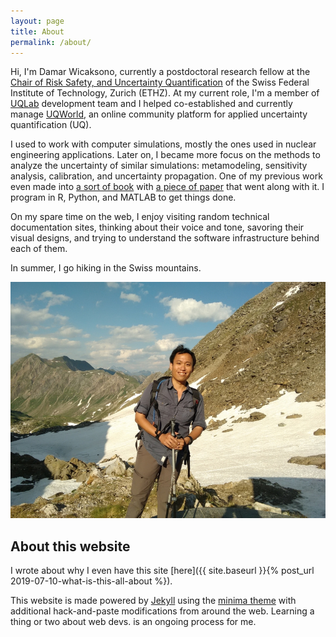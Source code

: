 ```yaml
---
layout: page
title: About
permalink: /about/
---
```


Hi, I'm Damar Wicaksono, currently a postdoctoral research fellow at the [Chair of Risk Safety, and Uncertainty Quantification](http://www.rsuq.ethz.ch/) of the Swiss Federal Institute of Technology, Zurich (ETHZ). At my current role, I'm a member of [UQLab](https://www.uqlab.com) development team and I helped co-established and currently manage [UQWorld](https://uqworld.org), an online community platform for applied uncertainty quantification (UQ).

I used to work with computer simulations, mostly the ones used in nuclear engineering applications. Later on, I became more focus on the methods to analyze the uncertainty of similar simulations: metamodeling, sensitivity analysis, calibration, and uncertainty propagation. One of my previous work even made into [a sort of book](https://github.com/damar-wicaksono/wd41-thesis) with [a piece of paper](https://infoscience.epfl.ch/record/253113?ln=en) that went along with it. I program in R, Python, and MATLAB to get things done.

On my spare time on the web, I enjoy visiting random technical documentation sites, thinking about their voice and tone, savoring their visual designs, and trying to understand the software infrastructure behind each of them.

In summer, I go hiking in the Swiss mountains.

![My summer time](/assets/hiking.jpg)

## About this website

I wrote about why I even have this site [here]({{ site.baseurl }}{% post_url 2019-07-10-what-is-this-all-about %}).

This website is made powered by [Jekyll](https://jekyllrb.com) using the [minima theme](https://github.com/jekyll/minima) with additional hack-and-paste modifications from around the web. Learning a thing or two about web devs. is an ongoing process for me.
